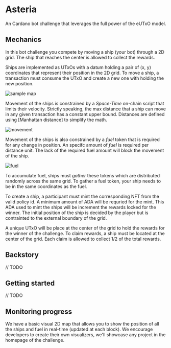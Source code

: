 # Asteria

An Cardano bot challenge that leverages the full power of the eUTxO model.

## Mechanics

In this bot challenge you compete by moving a ship (your bot) through a 2D grid. The ship that reaches the center is allowed to collect the rewards.

Ships are implemented as UTxOs with a datum holding a pair of (x, y) coordinates that represent their position in the 2D grid. To move a ship, a transaction must consume the UTxO and create a new one with holding the new position.

![sample map](https://github.com/txpipe/asteria/assets/653886/9ed497bc-1476-44c4-b816-fb6857342674)

Movement of the ships is constrained by a _Space-Time_ on-chain script that limits their velocity. Strictly speaking, the max distance that a ship can move in any given transaction has a constant upper bound. Distances are defined using [Manhattan distance] to simplify the math.

![movement](https://github.com/txpipe/asteria/assets/653886/6f970a4c-03fd-4358-a702-37a179a3847f)

Movement of the ships is also constrained by a _fuel_ token that is required for any change in position. An specifc amount of _fuel_ is required per distance unit. The lack of the required fuel amount will block the movement of the ship.

![fuel](https://github.com/txpipe/asteria/assets/653886/19ec1c2a-99d6-465c-8781-64019b64c69d)

To accumulate fuel, ships must _gather_ these tokens which are distributed randomly across the same grid. To gather a fuel token, your ship needs to be in the same coordinates as the fuel.

To create a ship, a participant must mint the corresponding NFT from the valid policy id. A minimum amount of ADA will be requried for the mint. This ADA used to mint the ships will be increment the rewards locked for the winner. The initial position of the ship is decided by the player but is contrainted to the external boundary of the grid.

A unique UTxO will be place at the center of the grid to hold the rewards for the winner of the challenge. To claim rewards, a ship must be located at the center of the grid. Each claim is allowed to collect 1/2 of the total rewards.

## Backstory

// TODO

## Getting started

// TODO

## Monitoring progress

We have a basic visual 2D map that allows you to show the position of all the ships and fuel in real-time (updated at each block). We encourage developers to create their own visualizers, we'll showcase any project in the homepage of the challenge.
